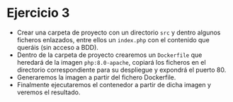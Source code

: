 # Ejercicio 3

- Crear una carpeta de proyecto con un directorio `src` y dentro algunos ficheros enlazados, entre ellos un `index.php` con el contenido que queráis (sin acceso a BDD).
- Dentro de la carpeta de proyecto crearemos un `Dockerfile` que heredará de la imagen `php:8.0-apache`, copiará los ficheros en el directorio correspondiente para su despliegue y expondrá el puerto 80.
- Generaremos la imagen a partir del fichero Dockerfile.
- Finalmente ejecutaremos el contenedor a partir de dicha imagen y veremos el resultado.